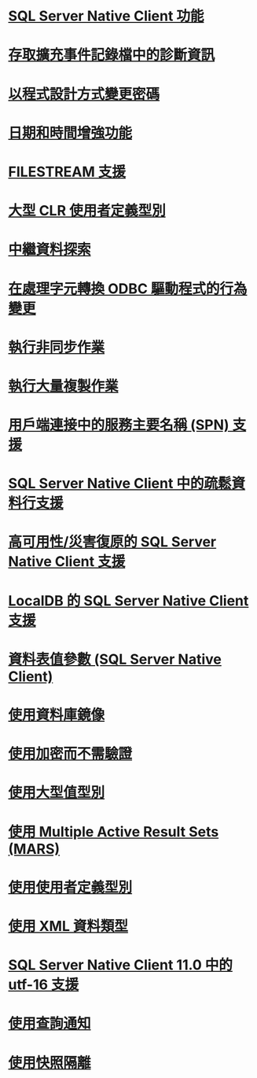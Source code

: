 # [SQL Server Native Client 功能](sql-server-native-client-features.md)

# [存取擴充事件記錄檔中的診斷資訊](accessing-diagnostic-information-in-the-extended-events-log.md)
# [以程式設計方式變更密碼](changing-passwords-programmatically.md)
# [日期和時間增強功能](date-and-time-improvements.md)
# [FILESTREAM 支援](filestream-support.md)
# [大型 CLR 使用者定義型別](large-clr-user-defined-types.md)
# [中繼資料探索](metadata-discovery.md)
# [在處理字元轉換 ODBC 驅動程式的行為變更](odbc-driver-behavior-change-when-handling-character-conversions.md)
# [執行非同步作業](performing-asynchronous-operations.md)
# [執行大量複製作業](performing-bulk-copy-operations.md)
# [用戶端連接中的服務主要名稱 (SPN) 支援](service-principal-name-spn-support-in-client-connections.md)
# [SQL Server Native Client 中的疏鬆資料行支援](sparse-columns-support-in-sql-server-native-client.md)
# [高可用性/災害復原的 SQL Server Native Client 支援](sql-server-native-client-support-for-high-availability-disaster-recovery.md)
# [LocalDB 的 SQL Server Native Client 支援](sql-server-native-client-support-for-localdb.md)
# [資料表值參數 (SQL Server Native Client)](table-valued-parameters-sql-server-native-client.md)
# [使用資料庫鏡像](using-database-mirroring.md)
# [使用加密而不需驗證](using-encryption-without-validation.md)
# [使用大型值型別](using-large-value-types.md)
# [使用 Multiple Active Result Sets (MARS)](using-multiple-active-result-sets-mars.md)
# [使用使用者定義型別](using-user-defined-types.md)
# [使用 XML 資料類型](using-xml-data-types.md)
# [SQL Server Native Client 11.0 中的 utf-16 支援](utf-16-support-in-sql-server-native-client-11-0.md)
# [使用查詢通知](working-with-query-notifications.md)
# [使用快照隔離](working-with-snapshot-isolation.md)

